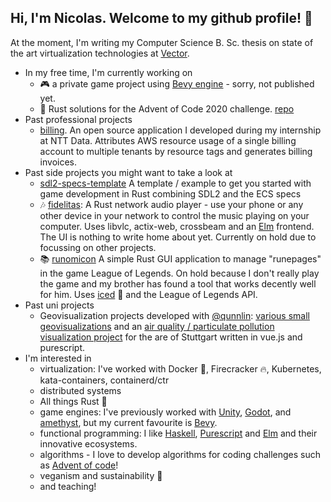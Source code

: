 ## Hi, I'm Nicolas. Welcome to my github profile! 🐣

<!--
**nicmr/nicmr** is a ✨ _special_ ✨ repository because its `README.md` (this file) appears on your GitHub profile.

Here are some ideas to get you started:

- 🔭 I’m currently working on ...
- 🌱 I’m currently learning ...
- 👯 I’m looking to collaborate on ...
- 🤔 I’m looking for help with ...
- 💬 Ask me about ...
- 📫 How to reach me: ...
- 😄 Pronouns: ...
- ⚡ Fun fact: ...
-->

At the moment, I'm writing my Computer Science B. Sc. thesis on state of the art virtualization technologies at [Vector](https://www.vector.com).


- In my free time, I'm currently working on
  - 🎮 a private game project using [Bevy engine](https://github.com/bevyengine/bevy) - sorry, not published yet.
  - 🎄 Rust solutions for the Advent of Code 2020 challenge. [repo](https://github.com/nicmr/aoc2020)
- Past professional projects
  - [billing](https://github.com/nicmr/billing). An open source application I developed during my internship at NTT Data. Attributes AWS resource usage of a single billing account to multiple tenants by resource tags and generates billing invoices.
- Past side projects you might want to take a look at
  - [sdl2-specs-template](https://github.com/nicmr/sdl2-specs-template) A template / example to get you started with game development in Rust combining SDL2 and the ECS specs
  - 🎶 [fidelitas](https://github.com/nicmr/fidelitas): A Rust network audio player - use your phone or any other device in your network to control the music playing on your computer. Uses libvlc, actix-web, crossbeam and an [Elm](https://elm-lang.org/) frontend. The UI is nothing to write home about yet. Currently on hold due to focussing on other projects.
  - 📚 [runomicon](https://github.com/nicmr/runomicon/blob/master/src/main.rs) A simple Rust GUI application to manage "runepages" in the game League of Legends. On hold because I don't really play the game and my brother has found a tool that works decently well for him. Uses [iced](https://github.com/hecrj/iced) 🧊 and the League of Legends API.
- Past uni projects
  - Geovisualization projects developed with [@qunnlin](https://github.com/qunnlin): [various small geovisualizations](https://github.com/s4boys/gvi_project2) and an [air quality / particulate pollution visualization project](https://github.com/Qunnlin/feinstaupp) for the are of Stuttgart written in vue.js and purescript.
- I'm interested in
  - virtualization: I've worked with Docker 🐳, Firecracker 🔥, Kubernetes, kata-containers, containerd/ctr
  - distributed systems
  - All things Rust 🦀
  - game engines: I've previously worked with [Unity](https://unity.com/), [Godot](https://godotengine.org/), and [amethyst](https://amethyst.rs/), but my current favourite is [Bevy](https://github.com/bevyengine/bevy).
  - functional programming: I like [Haskell](https://www.haskell.org/), [Purescript](https://www.purescript.org/) and [Elm](https://elm-lang.org/) and their innovative ecosystems.
  - algorithms - I love to develop algorithms for coding challenges such as [Advent of code](https://adventofcode.com/)!
  - veganism and sustainability 🌱
  - and teaching!

